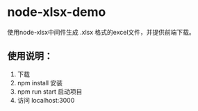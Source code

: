 # node-xlsx-demo
使用node-xlsx中间件生成 .xlsx 格式的excel文件，并提供前端下载。

## 使用说明：
1. 下载
2. npm install 安装
3. npm run start 启动项目
4. 访问 localhost:3000

